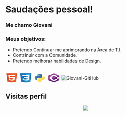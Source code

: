 # Saudações pessoal!

### Me chamo Giovani

### Meus objetivos: 
* Pretendo Continuar me aprimorando na Área de T.I.
* Contrinuir com a Comunidade.
* Pretendo melhorar habilidades de Design.
 <div style="display: inline_block"><br>
  <img align="center" alt="Giovani-HTML" height="30" width="40" src="https://raw.githubusercontent.com/devicons/devicon/master/icons/html5/html5-original.svg">
  <img align="center" alt="Giovani-CSS" height="30" width="40" src="https://raw.githubusercontent.com/devicons/devicon/master/icons/css3/css3-original.svg">
  <img align="center" alt="Giovani-Python" height="30" width="40" src="https://raw.githubusercontent.com/devicons/devicon/master/icons/python/python-original.svg">
  <img align="center" alt="Giovani-Csharp" height="30" width="40" src="https://raw.githubusercontent.com/devicons/devicon/master/icons/csharp/csharp-original.svg">
  <img align="center" alt="Giovani-GitHub" height="30" width="40" src="https://cdn.jsdelivr.net/gh/devicons/devicon/icons/github/github-original.svg" />
</div>
  <p align="center"> 

 ## Visitas perfil <br>
 <p align="center"> 
   <img alingn="center" src="https://profile-counter.glitch.me/giovani-gomes/count.svg" />

  
 
 
